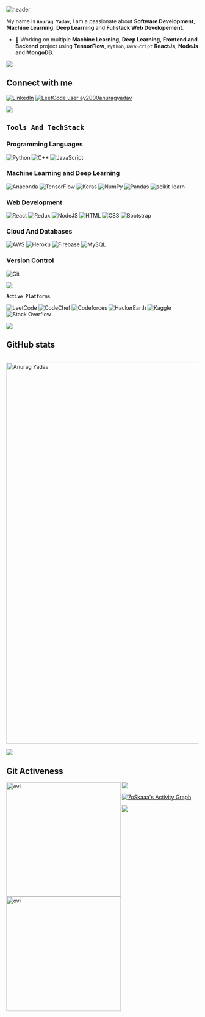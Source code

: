 <!--
### Hi there 👋

**Anurag2000AY/Anurag2000AY** is a ✨ _special_ ✨ repository because its `README.md` (this file) appears on your GitHub profile.

Here are some ideas to get you started:

- 🔭 I’m currently working on ...
- 🌱 I’m currently learning ...
- 👯 I’m looking to collaborate on ...
- 🤔 I’m looking for help with ...
- 💬 Ask me about ...
- 📫 How to reach me: ...
- 😄 Pronouns: ...
- ⚡ Fun fact: ...
-->

<!-- markdownlint-disable-next-line MD041 -->

![header](https://capsule-render.vercel.app/api?type=waving&color=auto&text=Hello%20World!&fontSize=100&fontColor=bat)

My name is **`Anurag Yadav`**, I am a passionate about **Software Development**, **Machine Learning**, **Deep Learning** and **Fullstack Web Developement**.

- 🔭 Working on multiple **Machine Learning**, **Deep Learning**, **Frontend and Backend** project using **TensorFlow**, `Python`,`JavaScript` **ReactJs**, **NodeJs** and **MongoDB**.

<!-- Inset Animated line -->
<a href="https://www.youtube.com/watch?v=dQw4w9WgXcQ"><img src="https://user-images.githubusercontent.com/73097560/115834477-dbab4500-a447-11eb-908a-139a6edaec5c.gif"></a>

## Connect with me

[![LinkedIn][linkedin_badge]][linkedin_link]
[![LeetCode user ay2000anuragyadav][leetCode_badge]][leetCode_link]

<!-- Inset Animated line -->
<a href="https://www.youtube.com/watch?v=dQw4w9WgXcQ"><img src="https://user-images.githubusercontent.com/73097560/115834477-dbab4500-a447-11eb-908a-139a6edaec5c.gif"></a>

## `Tools And TechStack`

### Programming Languages
![Python][python_badge]
![C++](https://img.shields.io/badge/c++-%2300599C.svg?style=for-the-badge&logo=c%2B%2B&logoColor=white)
![JavaScript][javascript_badge]

### Machine Learning  and Deep Learning
![Anaconda](https://img.shields.io/badge/Anaconda-%2344A833.svg?style=for-the-badge&logo=anaconda&logoColor=white)
![TensorFlow](https://img.shields.io/badge/TensorFlow-%23FF6F00.svg?style=for-the-badge&logo=TensorFlow&logoColor=white)
![Keras](https://img.shields.io/badge/Keras-%23D00000.svg?style=for-the-badge&logo=Keras&logoColor=white)
![NumPy](https://img.shields.io/badge/numpy-%23013243.svg?style=for-the-badge&logo=numpy&logoColor=white)
![Pandas](https://img.shields.io/badge/pandas-%23150458.svg?style=for-the-badge&logo=pandas&logoColor=white)
![scikit-learn](https://img.shields.io/badge/scikit--learn-%23F7931E.svg?style=for-the-badge&logo=scikit-learn&logoColor=white)

### Web Development
![React][ReactJs_badge]
![Redux][Redux_badge]
![NodeJS][NodeJs_badge]
![HTML][html_badge] 
![CSS][css_img] 
![Bootstrap][bootstrap_badge]

### Cloud And Databases
![AWS][aws_badge] 
![Heroku][heroku_badge]
![Firebase][Firebase_badge]
![MySQL][MySQL_badge]

### Version Control
![Git][git_badge]

<!-- Insert Animated line -->
<a href="https://www.youtube.com/watch?v=dQw4w9WgXcQ"><img src="https://user-images.githubusercontent.com/73097560/115834477-dbab4500-a447-11eb-908a-139a6edaec5c.gif"></a>


**`Active Platforms`**

![LeetCode](https://img.shields.io/badge/LeetCode-000000?style=for-the-badge&logo=LeetCode&logoColor=#d16c06)
![CodeChef](https://img.shields.io/badge/CodeChef-%23964B00.svg?style=for-the-badge&logo=CodeChef&logoColor=white)
![Codeforces](https://img.shields.io/badge/Codeforces-445f9d?style=for-the-badge&logo=Codeforces&logoColor=white)
![HackerEarth](https://img.shields.io/badge/HackerEarth-%232C3454.svg?style=for-the-badge&logo=HackerEarth&logoColor=Blue)
![Kaggle](https://img.shields.io/badge/Kaggle-035a7d?style=for-the-badge&logo=kaggle&logoColor=white)
![Stack Overflow](https://img.shields.io/badge/-Stackoverflow-FE7A16?style=for-the-badge&logo=stack-overflow&logoColor=white)

<!-- Insert Animated line -->
<a href="https://www.youtube.com/watch?v=dQw4w9WgXcQ"><img src="https://user-images.githubusercontent.com/73097560/115834477-dbab4500-a447-11eb-908a-139a6edaec5c.gif"></a>


## GitHub stats
<!-- trophies -->

<p align="centre">
<a href="https://github.com/ryo-ma/github-profile-trophy"><br>
<img src="https://github-profile-trophy.vercel.app/?username=Anurag2000AY&theme=radical&margin-h=15&margin-w=5&no-bg=false" alt="Anurag Yadav" width=1000 /></a>
</p>

<!-- Insert Animated line -->
<a href="https://www.youtube.com/watch?v=dQw4w9WgXcQ"><img src="https://user-images.githubusercontent.com/73097560/115834477-dbab4500-a447-11eb-908a-139a6edaec5c.gif"></a>

<!-- Git Activeness -->
<h2>Git Activeness</h2>

<img align="left" src="https://github-readme-stats.vercel.app/api?username=Anurag2000AY&show_icons=true&locale=en&theme=tokyonight" alt="ovi" width="300" />
<img align="left" src="https://github-readme-streak-stats.herokuapp.com/?user=Anurag2000AY&theme=tokyonight" alt="ovi" width="300" />



<!-- Insert Animated line -->
<a href="https://www.youtube.com/watch?v=dQw4w9WgXcQ"><img src="https://user-images.githubusercontent.com/73097560/115834477-dbab4500-a447-11eb-908a-139a6edaec5c.gif"></a></p>

<!-- Git Hub Activity Graph -->
<p><a href="https://github.com/Anurag2000AY"><img alt="7oSkaaa's Activity Graph" src="https://activity-graph.herokuapp.com/graph?username=Anurag2000AY&custom_title=Anurag's%20Contribution%20Graph&theme=react-dark" /></a></p>





<!-- Insert Animated line -->
<a href="https://www.youtube.com/watch?v=dQw4w9WgXcQ"><img src="https://user-images.githubusercontent.com/73097560/115834477-dbab4500-a447-11eb-908a-139a6edaec5c.gif"></a></p>


<!-- Add favorite repo
<a href="https://github.com/anuraghazra/github-readme-stats">
  <img align="right" src="https://github-readme-stats.vercel.app/api/pin/?username=anuraghazra&repo=github-readme-stats" />
</a>
<a href="https://github.com/anuraghazra/convoychat">
  <img align="left" src="https://github-readme-stats.vercel.app/api/pin/?username=anuraghazra&repo=convoychat" />
</a> -->



<!-- link references -->
[linkedin_link]: https://www.linkedin.com/in/anurag-ay/ "LinkedIn"
[leetCode_link]: https://leetcode.com/ay2000anuragyadav/ "leetCode"

<!-- badge references -->

[leetCode_badge]: https://img.shields.io/badge/dynamic/json?style=for-the-badge&labelColor=black&color=%23ffa116&label=Solved&query=solvedOverTotal&url=https%3A%2F%2Fleetcode-badge.vercel.app%2Fapi%2Fusers%2Fay2000anuragyadav&logo=leetcode&logoColor=yellow "leetCode"

[aws_badge]: https://img.shields.io/badge/-amazon-orange?style=for-the-badge&logo=amazon-aws&logoColor=EC912C "AWS"

[bootstrap_badge]: https://img.shields.io/badge/-bootstrap-purple?style=for-the-badge&logo=bootstrap "Bootstrap"

[css_img]: https://img.shields.io/badge/-css-blue?style=for-the-badge&logo=css3&logoColor=264DE4 "CSS"

[git_badge]: https://img.shields.io/badge/-git-purple?style=for-the-badge&logo=git "Git"

[heroku_badge]: https://img.shields.io/badge/-heroku-23593d88?style=for-the-badge&logo=heroku&logoColor=79589F "Heroku"

[html_badge]: https://img.shields.io/badge/-html-orange?style=for-the-badge&logo=html5 "HTML"

[javascript_badge]: https://img.shields.io/badge/-javascript-yellow?style=for-the-badge&logo=javascript "JavaScript"

[linkedin_badge]: https://img.shields.io/badge/-LinkedIn-0B66C2?style=for-the-badge&logo=linkedin "LinkedIn"

[python_badge]: https://img.shields.io/badge/-python-yellow?style=for-the-badge&logo=python "Python"

[Firebase_badge]: https://img.shields.io/badge/Firebase-039BE5?style=for-the-badge&logo=Firebase&logoColor=white "Firebase"

[MySQL_badge]: https://img.shields.io/badge/mysql-%2300f.svg?style=for-the-badge&logo=mysql&logoColor=white "MySQL"

[ReactJs_badge]:https://img.shields.io/badge/react-%2320232a.svg?style=for-the-badge&logo=react&logoColor=%2361DAFB "React"

[Redux_badge]: https://img.shields.io/badge/redux-%23593d88.svg?style=for-the-badge&logo=redux&logoColor=white "Redux"

[NodeJs_badge]: https://img.shields.io/badge/node.js-6DA55F?style=for-the-badge&logo=node.js&logoColor=white "NodeJs"

















<!-- Extra -->

<!-- [![LeetCode user ay2000anuragyadav](https://img.shields.io/badge/dynamic/json?style=for-the-badge&labelColor=black&color=%23ffa116&label=Solved&query=solvedOverTotal&url=https%3A%2F%2Fleetcode-badge.vercel.app%2Fapi%2Fusers%2Fay2000anuragyadav&logo=leetcode&logoColor=yellow)](https://leetcode.com/ay2000anuragyadav/) -->

<!-- [stack_overflow_link]:link "Stack Overflow" -->
<!-- [instagram_link]: link "Instagram" -->
<!-- [hacker_rank_link]: https://www.hackerrank.com/jmschp "HackerRank" -->

<!-- ![NGINX][nginx_badge]  -->
<!-- ![PostgreSQL][postgresql_badge]  -->
<!-- ![Sass][sass_badge]  -->
<!-- ![TypeScript][typescript_badge]  -->
<!-- ![Django][django_badge] -->
<!-- ![Ruby][ruby_badge] ![Ruby on Rails][ruby_on_rails_badge] -->
<!-- [![Instagram][instagram_badge]][instagram_link]
[![HackerRank][hacker_rank_badge]][hacker_rank_link] -->
<!-- [![Stack Overflow][stack_overflow_badge]][stack_overflow_link] -->


<!-- Badges

[react_badge]: https://img.shields.io/badge/-React-ffffff?style=for-the-badge&logo=react "React"
[instagram_badge]: https://img.shields.io/badge/-Instagram-E1306C?style=for-the-badge&logo=instagram&logoColor=ffffff "Instagram"
[django_badge]: https://img.shields.io/badge/-django-ffffff?style=for-the-badge&logo=django&logoColor=50BE95 "Django"
[dev_badge]: https://img.shields.io/badge/-dev-363D44?style=for-the-badge&logo=dev.to "Dev"
[stack_overflow_badge]: https://img.shields.io/badge/-Stack%20Overflow-F2720C?style=for-the-badge&logo=stackoverflow&logoColor=ffffff "Stack Overflow"
[typescript_badge]: https://img.shields.io/badge/-typescript-ffffff?style=for-the-badge&logo=typescript "TypeScript"
[ruby_badge]: https://img.shields.io/badge/-ruby-ffffff?style=for-the-badge&logo=ruby&logoColor=CC342D "Ruby"
[ruby_on_rails_badge]: https://img.shields.io/badge/-rubyonrails-ffffff?style=for-the-badge&logo=rubyonrails&logoColor=C52F24 "Ruby on Rails"
[sass_badge]: https://img.shields.io/badge/-sass-ffffff?style=for-the-badge&logo=sass "SASS"
[nginx_badge]: https://img.shields.io/badge/-nginx-ffffff?style=for-the-badge&logo=nginx&logoColor=009639 "NGINX"
[hacker_rank_badge]: https://img.shields.io/badge/-Hacker%20Rank-2EC866?style=for-the-badge&logo=hackerrank&logoColor=ffffff "HackerRank"
[postgresql_badge]: https://img.shields.io/badge/-PostgreSQL-ffffff?style=for-the-badge&logo=postgresql_badge "PostgreSQL" -->


<!-- Card references second Method

[![Anurag's GitHub stats][GitHub_api]][GitHub_link]
[![Top Langs][Lang_card]][top_lang_api]

[GitHub_link]:https://github.com/anuraghazra/github-readme-stats "GitHub"
[GitHub_api]: https://github-readme-stats.vercel.app/api?username=Anurag2000AY&show_icons=true&theme=tokyonight "Anurag's GitHub Api"

[Lang_card]: https://github-readme-stats.vercel.app/api/top-langs/?username=Anurag2000AY&layout=compact&theme=tokyonight "Lang Card"
[top_lang_api]: https://github.com/anuraghazra/github-readme-stats "lang API" -->
